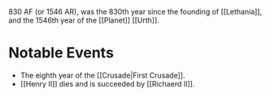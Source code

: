 830 AF (or 1546 AR), was the 830th year since the founding of [[Lethania]], and the 1546th year of the [[Planet]] [[Urth]].

# Notable Events
- The eighth year of the [[Crusade|First Crusade]].
- [[Henry II]] dies and is succeeded by [[Richaerd II]].
